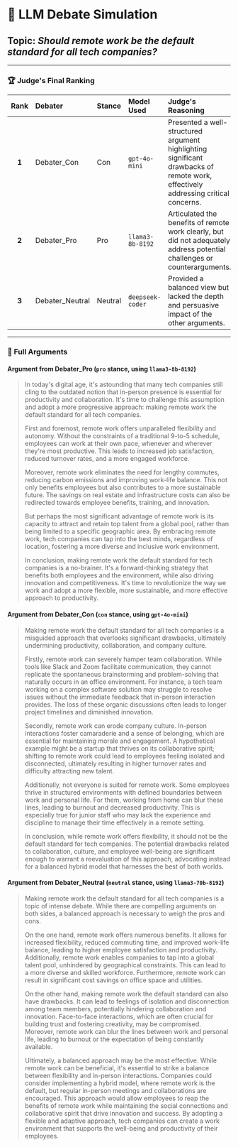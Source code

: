 # 🤖 LLM Debate Simulation

## Topic: *Should remote work be the default standard for all tech companies?*

---

### 🏆 Judge's Final Ranking

| Rank | Debater | Stance | Model Used | Judge's Reasoning |
|:----:|:--------|:-------|:-----------|:------------------|
| **1** | Debater_Con | Con | `gpt-4o-mini` | Presented a well-structured argument highlighting significant drawbacks of remote work, effectively addressing critical concerns. |
| **2** | Debater_Pro | Pro | `llama3-8b-8192` | Articulated the benefits of remote work clearly, but did not adequately address potential challenges or counterarguments. |
| **3** | Debater_Neutral | Neutral | `deepseek-coder` | Provided a balanced view but lacked the depth and persuasive impact of the other arguments. |

---

### 💬 Full Arguments

#### Argument from Debater_Pro (`pro` stance, using `llama3-8b-8192`)
> In today's digital age, it's astounding that many tech companies still cling to the outdated notion that in-person presence is essential for productivity and collaboration. It's time to challenge this assumption and adopt a more progressive approach: making remote work the default standard for all tech companies.
> 
> First and foremost, remote work offers unparalleled flexibility and autonomy. Without the constraints of a traditional 9-to-5 schedule, employees can work at their own pace, whenever and wherever they're most productive. This leads to increased job satisfaction, reduced turnover rates, and a more engaged workforce.
> 
> Moreover, remote work eliminates the need for lengthy commutes, reducing carbon emissions and improving work-life balance. This not only benefits employees but also contributes to a more sustainable future. The savings on real estate and infrastructure costs can also be redirected towards employee benefits, training, and innovation.
> 
> But perhaps the most significant advantage of remote work is its capacity to attract and retain top talent from a global pool, rather than being limited to a specific geographic area. By embracing remote work, tech companies can tap into the best minds, regardless of location, fostering a more diverse and inclusive work environment.
> 
> In conclusion, making remote work the default standard for tech companies is a no-brainer. It's a forward-thinking strategy that benefits both employees and the environment, while also driving innovation and competitiveness. It's time to revolutionize the way we work and adopt a more flexible, more sustainable, and more effective approach to productivity.

#### Argument from Debater_Con (`con` stance, using `gpt-4o-mini`)
> Making remote work the default standard for all tech companies is a misguided approach that overlooks significant drawbacks, ultimately undermining productivity, collaboration, and company culture. 
> 
> Firstly, remote work can severely hamper team collaboration. While tools like Slack and Zoom facilitate communication, they cannot replicate the spontaneous brainstorming and problem-solving that naturally occurs in an office environment. For instance, a tech team working on a complex software solution may struggle to resolve issues without the immediate feedback that in-person interaction provides. The loss of these organic discussions often leads to longer project timelines and diminished innovation.
> 
> Secondly, remote work can erode company culture. In-person interactions foster camaraderie and a sense of belonging, which are essential for maintaining morale and engagement. A hypothetical example might be a startup that thrives on its collaborative spirit; shifting to remote work could lead to employees feeling isolated and disconnected, ultimately resulting in higher turnover rates and difficulty attracting new talent.
> 
> Additionally, not everyone is suited for remote work. Some employees thrive in structured environments with defined boundaries between work and personal life. For them, working from home can blur these lines, leading to burnout and decreased productivity. This is especially true for junior staff who may lack the experience and discipline to manage their time effectively in a remote setting.
> 
> In conclusion, while remote work offers flexibility, it should not be the default standard for tech companies. The potential drawbacks related to collaboration, culture, and employee well-being are significant enough to warrant a reevaluation of this approach, advocating instead for a balanced hybrid model that harnesses the best of both worlds.

#### Argument from Debater_Neutral (`neutral` stance, using `llama3-70b-8192`)
> Making remote work the default standard for all tech companies is a topic of intense debate. While there are compelling arguments on both sides, a balanced approach is necessary to weigh the pros and cons.
> 
> On the one hand, remote work offers numerous benefits. It allows for increased flexibility, reduced commuting time, and improved work-life balance, leading to higher employee satisfaction and productivity. Additionally, remote work enables companies to tap into a global talent pool, unhindered by geographical constraints. This can lead to a more diverse and skilled workforce. Furthermore, remote work can result in significant cost savings on office space and utilities.
> 
> On the other hand, making remote work the default standard can also have drawbacks. It can lead to feelings of isolation and disconnection among team members, potentially hindering collaboration and innovation. Face-to-face interactions, which are often crucial for building trust and fostering creativity, may be compromised. Moreover, remote work can blur the lines between work and personal life, leading to burnout or the expectation of being constantly available.
> 
> Ultimately, a balanced approach may be the most effective. While remote work can be beneficial, it's essential to strike a balance between flexibility and in-person interactions. Companies could consider implementing a hybrid model, where remote work is the default, but regular in-person meetings and collaborations are encouraged. This approach would allow employees to reap the benefits of remote work while maintaining the social connections and collaborative spirit that drive innovation and success. By adopting a flexible and adaptive approach, tech companies can create a work environment that supports the well-being and productivity of their employees.

